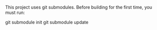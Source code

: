 This project uses git submodules.  Before building for the first time, you must run:

git submodule init
git submodule update

